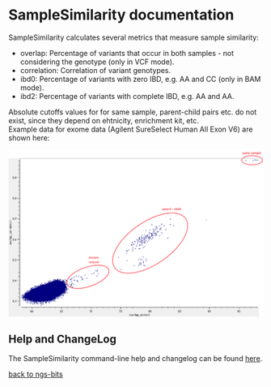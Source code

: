 # SampleSimilarity documentation

SampleSimilarity calculates several metrics that measure sample similarity:

 * overlap: Percentage of variants that occur in both samples - not considering the genotype (only in VCF mode).
 * correlation: Correlation of variant genotypes.
 * ibd0: Percentage of variants with zero IBD, e.g. AA and CC (only in BAM mode).
 * ibd2: Percentage of variants with complete IBD, e.g. AA and AA.

Absolute cutoffs values for for same sample, parent-child pairs etc. do not exist, since they depend on ehtnicity, enrichment kit, etc.   
Example data for exome data (Agilent SureSelect Human All Exon V6) are shown here:

![sample correlation image](ssHAEv6_sample_correlation.png) 

## Help and ChangeLog

The SampleSimilarity command-line help and changelog can be found [here](../SampleSimilarity.md).

[back to ngs-bits](https://github.com/imgag/ngs-bits)







